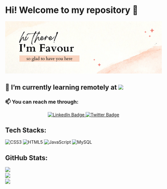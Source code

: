# Hi! Welcome to my repository 👋

![img](./assets/I'm%20Favour.png) 

## 🌱 I’m currently learning remotely at ![](https://img.shields.io/badge/Microverse-blueviolet)

### 📫 You can reach me through:

<div id="badges" align="center">
  <a href="https://www.linkedin.com/in/abimbola-ade/">
    <img src="https://img.shields.io/badge/LinkedIn-blue?style=for-the-badge&logo=linkedin&logoColor=white" alt="LinkedIn Badge"/>
  </a>
  <a href="https://twitter.com/Fabimworld2536">
    <img src="https://img.shields.io/badge/Twitter-blue?style=for-the-badge&logo=twitter&logoColor=white" alt="Twitter Badge"/>
  </a>
</div>

<!-- - Twitter: [@fabimworld2536](https://twitter.com/Fabimworld2536)
- LinkedIn: [@abimbola-ade](https://www.linkedin.com/in/abimbola-ade) -->


## Tech Stacks:
![CSS3](https://img.shields.io/badge/css3-%231572B6.svg?style=for-the-badge&logo=css3&logoColor=white) ![HTML5](https://img.shields.io/badge/html5-%23E34F26.svg?style=for-the-badge&logo=html5&logoColor=white) ![JavaScript](https://img.shields.io/badge/javascript-%23323330.svg?style=for-the-badge&logo=javascript&logoColor=%23F7DF1E) ![MySQL](https://img.shields.io/badge/mysql-%2300f.svg?style=for-the-badge&logo=mysql&logoColor=white)


## GitHub Stats:
![](https://github-readme-stats.vercel.app/api?username=Fayob&theme=dark&hide_border=false&include_all_commits=false&count_private=false)<br/>
![](https://github-readme-streak-stats.herokuapp.com/?user=Fayob&theme=dark&hide_border=false)<br/>
![](https://github-readme-stats.vercel.app/api/top-langs/?username=Fayob&theme=dark&hide_border=false&include_all_commits=false&count_private=false&layout=compact)


<!--
**Fayob/Fayob** is a ✨ _special_ ✨ repository because its `README.md` (this file) appears on your GitHub profile.

Here are some ideas to get you started:

- 🔭 I’m currently working on ...
- 🌱 I’m currently learning ...
- 👯 I’m looking to collaborate on ...
- 🤔 I’m looking for help with ...
- 💬 Ask me about ...
- 📫 How to reach me: ...
- 😄 Pronouns: ...
- ⚡ Fun fact: ...
-->
